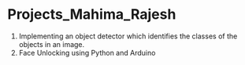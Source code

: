 # Projects_Mahima_Rajesh
1. Implementing an object detector which identifies the classes of the objects in an image.
2. Face Unlocking using Python and Arduino
